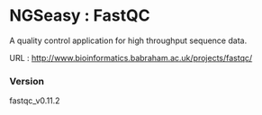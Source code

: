 # NGSeasy : FastQC

A quality control application for high throughput sequence data.  

URL : http://www.bioinformatics.babraham.ac.uk/projects/fastqc/

### Version

fastqc_v0.11.2

